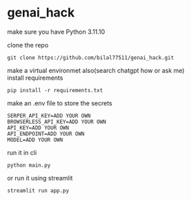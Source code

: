 # genai_hack
make sure you have Python 3.11.10

clone the repo
```
git clone https://github.com/bilal77511/genai_hack.git
```
make a virtual environmet also(search chatgpt how or ask me)  
install requirements
```
pip install -r requirements.txt
```
make an .env file to store the secrets
```
SERPER_API_KEY=ADD YOUR OWN
BROWSERLESS_API_KEY=ADD YOUR OWN
API_KEY=ADD YOUR OWN
API_ENDPOINT=ADD YOUR OWN
MODEL=ADD YOUR OWN
```
run it in cli 
```
python main.py
```
or run it using streamlit
```
streamlit run app.py
```
